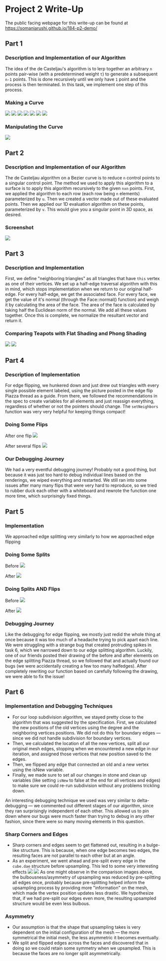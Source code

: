 # Project 2 Write-Up

The public facing webpage for this write-up can be found at https://somaniarushi.github.io/184-p2-demo/

## Part 1

### Description and Implementation of our Algorithm
The idea of the de Casteljau's algorithm is to lerp together an arbitrary `n` points pair-wise (with a predetermined weight `t`) to generate a subsequent `n-1` points. This is done recursively until we only have `1` point and the process is then terminated. In this task, we implement one step of this process.

### Making a Curve
![](images/bezier1.png)
![](images/bezier2.png)
![](images/bezier3.png)
![](images/bezier4.png)
![](images/bezier5.png)
![](images/bezier6.png)
![](images/bezier7.png)

### Manipulating the Curve
![](images/bezier8.png)


## Part 2

### Description and Implementation of our Algorithm
The de Casteljau algorithm on a Bezier curve is to reduce `n` control points to a singular control point. The method we used to apply this algorithm to a surface is to apply this algorithm recursively to the given `nxn` points. First, we applied the algorithm to each row (each row being `n` elements) parameterized by `u`. Then we created a vector made out of these evaluated points. Then we applied our 1D evaluation algorithm on these points, parameterized by `v`. This would give you a singular point in 3D space, as desired.

### Screenshot
![](/images/teapot.png)


## Part 3

### Description and Implementation
First, we define "neighboring triangles" as all triangles that have `this` vertex as one of their vertices. We set up a half-edge traversal algorithm with this in mind, which stops implementation when we return to our original half-edge. For every half-edge, we get the associated face. For every face, we get the value of it's normal (through the Face::normal() function) and weigh it by calculating the area of the face. The area of the face is calculated by taking half the Euclidean norm of the normal. We add all these values together. Once this is complete, we normalize the resultant vector and return it.

### Comparing Teapots with Flat Shading and Phong Shading
![](/images/teapot1.png)
![](/images/teapot2.png)

## Part 4

### Description of Implementation
For edge flipping, we hunkered down and just drew out triangles with every single possible element labeled, using the picture posted in the edge flip Piazza thread as a guide. From there, we followed the recommendations in the spec to create variables for all elements and just reassign everything, regardless of whether or not the pointers should change. The `setNeighbors` function was very very helpful for keeping things compact!

### Doing Some Flips
After one flip
![](/images/flip1.png)

After several flips
![](/images/flip2.png)

### Our Debugging Journey
We had a very eventful debugging journey! Probably not a good thing, but because it was just too hard to debug individual lines based on the renderings, we wiped everything and restarted. We still ran into some issues after many many flips that were very hard to reproduce, so we tried to rubber duck each other with a whiteboard and rewrote the function one more time, which surprisingly fixed things.

## Part 5

### Implementation
We approached edge splitting very similarly to how we approached edge flipping

### Doing Some Splits
Before
![](/images/split1.png)

After
![](/images/split2.png)

### Doing Splits AND Flips
Before
![](/images/fas1.png)

After
![](/images/fas2.png)

### Debugging Journey
Like the debugging for edge flipping, we mostly just redid the whole thing at once because it was too much of a headache trying to pick apart each line. We were struggling with a strange bug that created protruding spikes in task 6, which we narrowed down to our edge splitting algorithm. Luckily, one of our friends posted their drawing of the before and after elements on the edge splitting Piazza thread, so we followed that and actually found our bugs (we were accidentally creating a few too many halfedges). After completely rewriting our function based on carefully following the drawing, we were able to fix the issue!

## Part 6

### Implementation and Debugging Techniques
- For our loop subdivision algorithm, we stayed pretty close to the algorithm that was suggested by the specification. First, we calculated the new positions of the old vertices using the degree and the neighboring vertices positions. We did not do this for boundary edges — since we did not handle subdivision for boundary vertices.
- Then, we calculated the location of all the new vertices, split all our original mesh edges, stopping when we encountered a new edge in our iteration, and assigned those vertices that new position saved to the edges.
- Then, we flipped any edge that connected an old and a new vertex using the isNew variable.
- Finally, we made sure to set all our changes in stone and clean up variables (like setting `isNew` to false at the end for all vertices and edges) to make sure we could re-run subdivision without any problems trickling down.

An interesting debugging technique we used was very similar to delta-debugging — we commented out different stages of our algorithm, since they ran surprisingly independent of each other. This allowed us to pin down where our bugs were much faster than trying to debug in any other fashion, since there were so many moving elements in this question.

### Sharp Corners and Edges
  - Sharp corners and edges seem to get flattened out, resulting in a bulge-like structure. This is because, when one edge becomes two edges, the resulting faces are not parallel to each other but at an angle.
  - As an experiment, we went ahead and pre-split every edge in the `cube.dae` structure before upsampling. This led to some very interesting effects
![](images/upsample2.png)
![](images/upsample1.png)
As one might observe in the comparison images above, the bulbousness/asymmetry of upsampling was reduced by pre-splitting all edges once, probably because pre-splitting helped inform the upsampling process by providing more "information" on the mesh, which made the vertex position updates less drastic. We hypothesize that, if we had pre-split our edges even more, the resulting upsampled structure would be even less bulbous.

### Asymmetry
  - Our assumption is that the shape that upsampling takes is very dependent on the initial configuration of the mesh — the more symmetrical the initial mesh, the less asymmetric it becomes eventually.
  - We split and flipped edges across the faces and discovered that in doing so we could retain some symmetry when we upsampled. This is because the faces are no  longer split asymmetrically.
